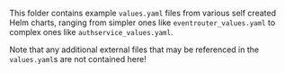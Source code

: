 This folder contains example `values.yaml` files from various self created Helm charts, ranging from simpler ones like `eventrouter_values.yaml` to complex ones like `authservice_values.yaml`.

Note that any additional external files that may be referenced in the `values.yaml`s are not contained here!